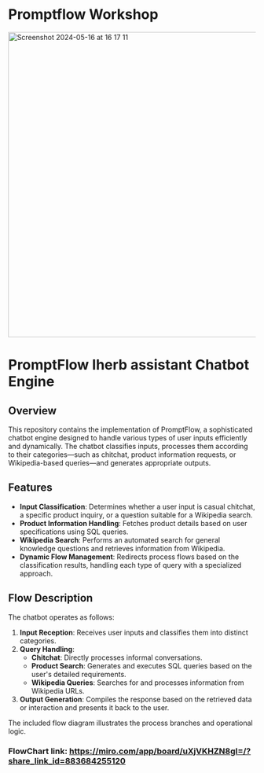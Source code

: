 # Promptflow Workshop
<img width="621" alt="Screenshot 2024-05-16 at 16 17 11" src="https://github.com/mariia-ascent/promptflow_workshop/assets/148238788/bef1c569-79b9-4c49-b432-f2341b40f1f8">

# PromptFlow Iherb assistant Chatbot Engine

## Overview
This repository contains the implementation of PromptFlow, a sophisticated chatbot engine designed to handle various types of user inputs efficiently and dynamically. The chatbot classifies inputs, processes them according to their categories—such as chitchat, product information requests, or Wikipedia-based queries—and generates appropriate outputs.

## Features
- **Input Classification**: Determines whether a user input is casual chitchat, a specific product inquiry, or a question suitable for a Wikipedia search.
- **Product Information Handling**: Fetches product details based on user specifications using SQL queries.
- **Wikipedia Search**: Performs an automated search for general knowledge questions and retrieves information from Wikipedia.
- **Dynamic Flow Management**: Redirects process flows based on the classification results, handling each type of query with a specialized approach.

## Flow Description
The chatbot operates as follows:
1. **Input Reception**: Receives user inputs and classifies them into distinct categories.
2. **Query Handling**:
   - **Chitchat**: Directly processes informal conversations.
   - **Product Search**: Generates and executes SQL queries based on the user's detailed requirements.
   - **Wikipedia Queries**: Searches for and processes information from Wikipedia URLs.
3. **Output Generation**: Compiles the response based on the retrieved data or interaction and presents it back to the user.

The included flow diagram illustrates the process branches and operational logic.
### FlowChart link: https://miro.com/app/board/uXjVKHZN8gI=/?share_link_id=883684255120
